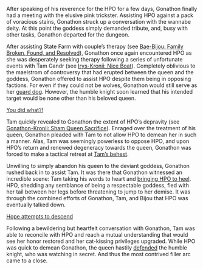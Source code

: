 <!-- title: No Goddesses or Queens, Only Grems -->

After speaking of his reverence for the HPO for a few days, Gonathon finally had a meeting with the elusive pink trickster. Assisting HPO against a pack of voracious stains, Gonathon struck up a conversation with the wannabe deity. At this point the goddess simply demanded tribute, and, busy with other tasks, Gonathon departed for the dungeon.

After assisting State Farm with couple’s therapy (see [Bae-Bijou: Family Broken, Found, and Resolved](#edge:bae-bijou)), Gonathon once again encountered HPO as she was desperately seeking therapy following a series of unfortunate events with Tam Gandr (see [Irys-Kronii: Nice Boat](#edge:irys-kronii)). Completely oblivious to the maelstrom of controversy that had erupted between the queen and the goddess, Gonathon offered to assist HPO despite them being in opposing factions. For even if they could not be wolves, Gonathon would still serve as her [guard dog](https://youtu.be/alQr5XqoUPs?t=14697). However, the humble knight soon learned that his intended target would be none other than his beloved queen. 

[You did what?!](#embed:https://youtu.be/alQr5XqoUPs?t=15178)

Tam quickly revealed to Gonathon the extent of HPO’s depravity (see [Gonathon-Kronii: Sham Queen Sacrifice](#edge:kronii-gigi)). Enraged over the treatment of his queen, Gonathon pleaded with Tam to not allow HPO to demean her in such a manner. Alas, Tam was seemingly powerless to oppose HPO, and upon HPO’s return and renewed degeneracy towards the queen, Gonathon was forced to make a tactical retreat at [Tam’s behest](https://youtu.be/alQr5XqoUPs?t=16162). 

Unwilling to simply abandon his queen to the deviant goddess, Gonathon rushed back in to assist Tam. It was there that Gonathon witnessed an incredible scene: Tam taking his words to heart and [bringing HPO to heel](https://youtu.be/alQr5XqoUPs?t=17471). HPO, shedding any semblance of being a respectable goddess, fled with her tail between her legs before threatening to jump to her demise. It was through the combined efforts of Gonathon, Tam, and Bijou that HPO was eventually talked down. 

[Hope attempts to descend](#embed:https://youtu.be/alQr5XqoUPs?t=17972) 

Following a bewildering but heartfelt conversation with Gonathon, Tam was able to reconcile with HPO and reach a mutual understanding that would see her honor restored and her cat-kissing privileges upgraded. While HPO was quick to demean Gonathon, the queen hastily [defended](https://youtu.be/alQr5XqoUPs?t=19836) the humble knight, who was watching in secret. And thus the most contrived filler arc came to a close.